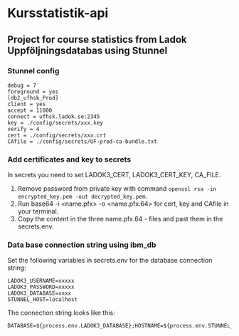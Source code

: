 # Kursstatistik-api
## Project for course statistics from Ladok Uppföljningsdatabas using Stunnel

### Stunnel config

```
debug = 7
foreground = yes
[db2_ufhsk_Prod]
client = yes
accept = 11000
connect = ufhsk.ladok.se:2345
key = ./config/secrets/xxx.key
verify = 4
cert = ./config/secrets/xxx.crt
CAfile = ./config/secrets/UF-prod-ca-bundle.txt
```

### Add certificates and key to secrets

In secrets you need to set LADOK3_CERT, LADOK3_CERT_KEY, CA_FILE.

1. Remove password from private key with command <code>openssl rsa -in encrypted_key.pem -out decrypted_key.pem</code>.
2. Run base64 -i <name.pfx> -o <name.pfx.64> for cert, key and CAfile in your terminal.
3. Copy the content in the three name.pfx.64 - files and past them in the secrets.env.

### Data base connection string using ibm_db

Set the following variables in secrets.env for the database connection string:

```
LADOK3_USERNAME=xxxxx
LADOK3_PASSWORD=xxxxx
LADOK3_DATABASE=xxxx
STUNNEL_HOST=localhost
```

The connection string looks like this:

```
DATABASE=${process.env.LADOK3_DATABASE};HOSTNAME=${process.env.STUNNEL_HOST};UID=${process.env.LADOK3_USERNAME};PWD=${process.env.LADOK3_PASSWORD};PORT=11000;PROTOCOL=TCPIP
```
